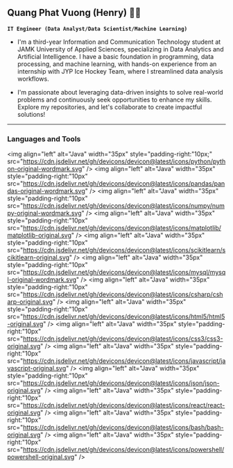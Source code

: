 ## Quang Phat Vuong (Henry) 👨‍💻

**`IT Engineer (Data Analyst/Data Scientist/Machine Learning)`**

- I'm a third-year Information and Communication Technology student at JAMK University of Applied Sciences, specializing in Data Analytics and Artificial Intelligence. I have a basic foundation in programming, data processing, and machine learning, with hands-on experience from an internship with JYP Ice Hockey Team, where I streamlined data analysis workflows.

- I'm passionate about leveraging data-driven insights to solve real-world problems and continuously seek opportunities to enhance my skills. Explore my repositories, and let's collaborate to create impactful solutions!

---

### Languages and Tools

<img align="left" alt="Java" width="35px" style="padding-right:"10px;" src="https://cdn.jsdelivr.net/gh/devicons/devicon@latest/icons/python/python-original-wordmark.svg" />
<img align="left" alt="Java" width="35px" style="padding-right:"10px" src="https://cdn.jsdelivr.net/gh/devicons/devicon@latest/icons/pandas/pandas-original-wordmark.svg" />
<img align="left" alt="Java" width="35px" style="padding-right:"10px" src="https://cdn.jsdelivr.net/gh/devicons/devicon@latest/icons/numpy/numpy-original-wordmark.svg" />
<img align="left" alt="Java" width="35px" style="padding-right:"10px" src="https://cdn.jsdelivr.net/gh/devicons/devicon@latest/icons/matplotlib/matplotlib-original.svg" />
<img align="left" alt="Java" width="35px" style="padding-right:"10px" src="https://cdn.jsdelivr.net/gh/devicons/devicon@latest/icons/scikitlearn/scikitlearn-original.svg" />
<img align="left" alt="Java" width="35px" style="padding-right:"10px" src="https://cdn.jsdelivr.net/gh/devicons/devicon@latest/icons/mysql/mysql-original-wordmark.svg" />
<img align="left" alt="Java" width="35px" style="padding-right:"10px" src="https://cdn.jsdelivr.net/gh/devicons/devicon@latest/icons/csharp/csharp-original.svg" />
<img align="left" alt="Java" width="35px" style="padding-right:"10px" src="https://cdn.jsdelivr.net/gh/devicons/devicon@latest/icons/html5/html5-original.svg" />
<img align="left" alt="Java" width="35px" style="padding-right:"10px" src="https://cdn.jsdelivr.net/gh/devicons/devicon@latest/icons/css3/css3-original.svg" />
<img align="left" alt="Java" width="35px" style="padding-right:"10px" src="https://cdn.jsdelivr.net/gh/devicons/devicon@latest/icons/javascript/javascript-original.svg" />
<img align="left" alt="Java" width="35px" style="padding-right:"10px" src="https://cdn.jsdelivr.net/gh/devicons/devicon@latest/icons/json/json-original.svg" />
<img align="left" alt="Java" width="35px" style="padding-right:"10px" src="https://cdn.jsdelivr.net/gh/devicons/devicon@latest/icons/react/react-original.svg" />
<img align="left" alt="Java" width="35px" style="padding-right:"10px" src="https://cdn.jsdelivr.net/gh/devicons/devicon@latest/icons/bash/bash-original.svg" />
<img align="left" alt="Java" width="35px" style="padding-right:"10px"
src="https://cdn.jsdelivr.net/gh/devicons/devicon@latest/icons/powershell/powershell-original.svg" />


          
          
          
          
          


          
